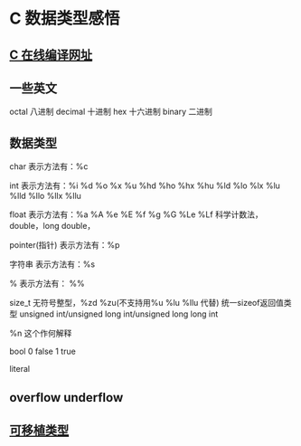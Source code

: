 # C 数据类型感悟

## [C 在线编译网址](https://www.onlinegdb.com/online_c_compiler#)

## 一些英文

octal   八进制
decimal 十进制
hex     十六进制
binary  二进制

## 数据类型
char          表示方法有：%c

int           表示方法有：%i %d %o %x %u 
                             %hd %ho %hx %hu 
                             %ld %lo %lx %lu
                             %lld %llo %llx %llu

float         表示方法有：%a %A %e %E %f %g %G %Le %Lf  科学计数法，double，long double，

pointer(指针) 表示方法有：%p

字符串        表示方法有：%s

%             表示方法有： %%

size_t        无符号整型，%zd %zu(不支持用%u %lu %llu 代替)    统一sizeof返回值类型 unsigned int/unsigned long int/unsigned long long int 

%n            这个作何解释

bool 0 false 1 true

literal

## overflow underflow

## [可移植类型](https://wangdoc.com/clang/types.html#%E5%8F%AF%E7%A7%BB%E6%A4%8D%E7%B1%BB%E5%9E%8B)